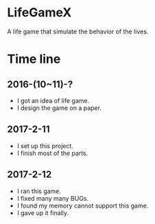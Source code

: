 # LifeGameX
A life game that simulate the behavior of the lives. 

# Time line
## 2016-(10~11)-?
- I got an idea of life game.
- I design the game on a paper.

## 2017-2-11
- I set up this project.
- I finish most of the parts.

## 2017-2-12
- I ran this game.
- I fixed many many BUGs.
- I found my memory cannot support this game.
- I gave up it finally.
